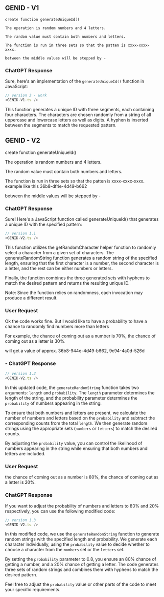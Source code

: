 ## GENID - V1
```
create function generateUniqueId()

The operation is random numbers and 4 letters.

The random value must contain both numbers and letters.

The function is run in three sets so that the patten is xxxx-xxxx-xxxx.

between the middle values ​​will be stepped by -
```

### ChatGPT Response

Sure, here's an implementation of the `generateUniqueId()` function in JavaScript:

```js
// version 3 - work
<GENID-V1.ts />
```

This function generates a unique ID with three segments, each containing four characters. The characters are chosen randomly from a string of all uppercase and lowercase letters as well as digits. A hyphen is inserted between the segments to match the requested pattern.



## GENID - V2

create function generateUniqueId()

The operation is random numbers and 4 letters.

The random value must contain both numbers and letters.

The function is run in three sets so that the patten is xxxx-xxxx-xxxx.
example like this 36b8-df4e-4d49-b662

between the middle values ​​will be stepped by -

### ChatGPT Response

Sure! Here's a JavaScript function called generateUniqueId() that generates a unique ID with the specified pattern:

```js
// version 1.1
<GENID-V2.ts />
```

This function utilizes the getRandomCharacter helper function to randomly select a character from a given set of characters. The generateRandomString function generates a random string of the specified length, ensuring that the first character is a number, the second character is a letter, and the rest can be either numbers or letters.

Finally, the function combines the three generated sets with hyphens to match the desired pattern and returns the resulting unique ID.

Note: Since the function relies on randomness, each invocation may produce a different result.

### User Request

Ok the code works fine. But I would like to have a probability to have a chance to randomly find numbers more than letters

For example, the chance of coming out as a number is 70%, the chance of coming out as a letter is 30%.

will get a value of approx. 36b8-944e-4d49-b662, 9c94-4a0d-526d

### - ChatGPT Response

```js
// version 1.2
<GENID-V2.ts />
```

In this updated code, the `generateRandomString` function takes two arguments: `length` and `probability`. The `length` parameter determines the length of the string, and the probability parameter determines the `probability` of numbers appearing in the string.

To ensure that both numbers and letters are present, we calculate the number of numbers and letters based on the `probability` and subtract the corresponding counts from the total `length`. We then generate random strings using the appropriate sets (`numbers` or `letters`) to match the desired counts.

By adjusting the `probability` value, you can control the likelihood of numbers appearing in the string while ensuring that both numbers and letters are included.

### User Request

the chance of coming out as a number is 80%, the chance of coming out as a letter is 20%.

### ChatGPT Response

If you want to adjust the probability of numbers and letters to 80% and 20% respectively, you can use the following modified code:

```js
// version 1.3
<GENID-V2.ts />
```

In this modified code, we use the `generateRandomString` function to generate random strings with the specified length and probability. We generate each character individually, using the `probability` value to decide whether to choose a character from the `numbers` set or the `letters` set.

By setting the `probability` parameter to 0.8, you ensure an 80% chance of getting a number, and a 20% chance of getting a letter. The code generates three sets of random strings and combines them with hyphens to match the desired pattern.

Feel free to adjust the `probability` value or other parts of the code to meet your specific requirements.